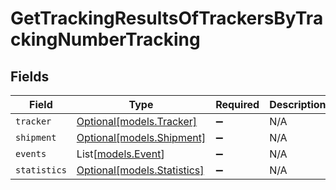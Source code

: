 # GetTrackingResultsOfTrackersByTrackingNumberTracking


## Fields

| Field                                                  | Type                                                   | Required                                               | Description                                            |
| ------------------------------------------------------ | ------------------------------------------------------ | ------------------------------------------------------ | ------------------------------------------------------ |
| `tracker`                                              | [Optional[models.Tracker]](../models/tracker.md)       | :heavy_minus_sign:                                     | N/A                                                    |
| `shipment`                                             | [Optional[models.Shipment]](../models/shipment.md)     | :heavy_minus_sign:                                     | N/A                                                    |
| `events`                                               | List[[models.Event](../models/event.md)]               | :heavy_minus_sign:                                     | N/A                                                    |
| `statistics`                                           | [Optional[models.Statistics]](../models/statistics.md) | :heavy_minus_sign:                                     | N/A                                                    |
